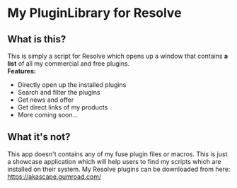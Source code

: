 # My PluginLibrary for Resolve

## What is this?
This is simply a script for Resolve which opens up a window that contains **a list** of all my commercial and free plugins.
<br> **Features:**
- Directly open up the installed plugins
- Search and filter the plugins
- Get news and offer
- Get direct links of my products
- More coming soon...

## What it's not?
This app doesn't contains any of my fuse plugin files or macros. This is just a showcase application which will help users to find my scripts which are installed on their system. My Resolve plugins can be downloaded from here: https://akascape.gumroad.com/


